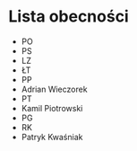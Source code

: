 ﻿# Lista obecności

- PO
- PS
- LZ
- ŁT
- PP
- Adrian Wieczorek
- PT
- Kamil Piotrowski
- PG
- RK
- Patryk Kwaśniak
